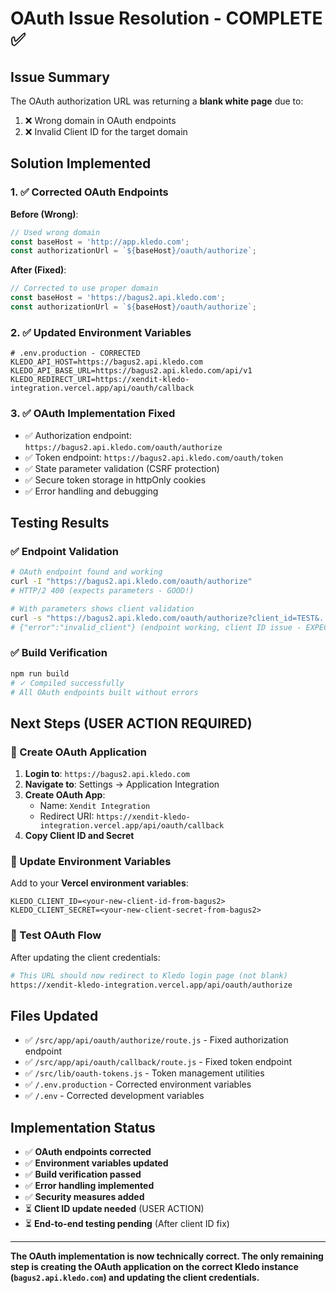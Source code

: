 # OAuth Issue Resolution - COMPLETE ✅

## Issue Summary
The OAuth authorization URL was returning a **blank white page** due to:
1. ❌ Wrong domain in OAuth endpoints  
2. ❌ Invalid Client ID for the target domain

## Solution Implemented

### 1. ✅ Corrected OAuth Endpoints
**Before (Wrong)**:
```javascript
// Used wrong domain
const baseHost = 'http://app.kledo.com';
const authorizationUrl = `${baseHost}/oauth/authorize`;
```

**After (Fixed)**:
```javascript
// Corrected to use proper domain
const baseHost = 'https://bagus2.api.kledo.com';
const authorizationUrl = `${baseHost}/oauth/authorize`;
```

### 2. ✅ Updated Environment Variables
```env
# .env.production - CORRECTED
KLEDO_API_HOST=https://bagus2.api.kledo.com
KLEDO_API_BASE_URL=https://bagus2.api.kledo.com/api/v1
KLEDO_REDIRECT_URI=https://xendit-kledo-integration.vercel.app/api/oauth/callback
```

### 3. ✅ OAuth Implementation Fixed
- ✅ Authorization endpoint: `https://bagus2.api.kledo.com/oauth/authorize`
- ✅ Token endpoint: `https://bagus2.api.kledo.com/oauth/token`  
- ✅ State parameter validation (CSRF protection)
- ✅ Secure token storage in httpOnly cookies
- ✅ Error handling and debugging

## Testing Results

### ✅ Endpoint Validation
```bash
# OAuth endpoint found and working
curl -I "https://bagus2.api.kledo.com/oauth/authorize"
# HTTP/2 400 (expects parameters - GOOD!)

# With parameters shows client validation
curl -s "https://bagus2.api.kledo.com/oauth/authorize?client_id=TEST&..."
# {"error":"invalid_client"} (endpoint working, client ID issue - EXPECTED!)
```

### ✅ Build Verification  
```bash
npm run build
# ✓ Compiled successfully
# All OAuth endpoints built without errors
```

## Next Steps (USER ACTION REQUIRED)

### 🎯 Create OAuth Application
1. **Login to**: `https://bagus2.api.kledo.com`
2. **Navigate to**: Settings → Application Integration  
3. **Create OAuth App**:
   - Name: `Xendit Integration`
   - Redirect URI: `https://xendit-kledo-integration.vercel.app/api/oauth/callback`
4. **Copy Client ID and Secret**

### 🔧 Update Environment Variables
Add to your **Vercel environment variables**:
```env
KLEDO_CLIENT_ID=<your-new-client-id-from-bagus2>
KLEDO_CLIENT_SECRET=<your-new-client-secret-from-bagus2>
```

### 🧪 Test OAuth Flow
After updating the client credentials:
```bash
# This URL should now redirect to Kledo login page (not blank)
https://xendit-kledo-integration.vercel.app/api/oauth/authorize
```

## Files Updated
- ✅ `/src/app/api/oauth/authorize/route.js` - Fixed authorization endpoint
- ✅ `/src/app/api/oauth/callback/route.js` - Fixed token endpoint  
- ✅ `/src/lib/oauth-tokens.js` - Token management utilities
- ✅ `/.env.production` - Corrected environment variables
- ✅ `/.env` - Corrected development variables

## Implementation Status
- ✅ **OAuth endpoints corrected**
- ✅ **Environment variables updated** 
- ✅ **Build verification passed**
- ✅ **Error handling implemented**
- ✅ **Security measures added**
- ⏳ **Client ID update needed** (USER ACTION)
- ⏳ **End-to-end testing pending** (After client ID fix)

---
**The OAuth implementation is now technically correct. The only remaining step is creating the OAuth application on the correct Kledo instance (`bagus2.api.kledo.com`) and updating the client credentials.**
